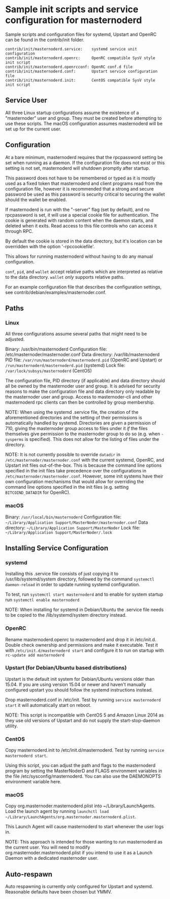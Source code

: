 Sample init scripts and service configuration for masternoderd
==========================================================

Sample scripts and configuration files for systemd, Upstart and OpenRC
can be found in the contrib/init folder.

    contrib/init/masternoderd.service:    systemd service unit configuration
    contrib/init/masternoderd.openrc:     OpenRC compatible SysV style init script
    contrib/init/masternoderd.openrcconf: OpenRC conf.d file
    contrib/init/masternoderd.conf:       Upstart service configuration file
    contrib/init/masternoderd.init:       CentOS compatible SysV style init script

Service User
---------------------------------

All three Linux startup configurations assume the existence of a "masternoder" user
and group.  They must be created before attempting to use these scripts.
The macOS configuration assumes masternoderd will be set up for the current user.

Configuration
---------------------------------

At a bare minimum, masternoderd requires that the rpcpassword setting be set
when running as a daemon.  If the configuration file does not exist or this
setting is not set, masternoderd will shutdown promptly after startup.

This password does not have to be remembered or typed as it is mostly used
as a fixed token that masternoderd and client programs read from the configuration
file, however it is recommended that a strong and secure password be used
as this password is security critical to securing the wallet should the
wallet be enabled.

If masternoderd is run with the "-server" flag (set by default), and no rpcpassword is set,
it will use a special cookie file for authentication. The cookie is generated with random
content when the daemon starts, and deleted when it exits. Read access to this file
controls who can access it through RPC.

By default the cookie is stored in the data directory, but it's location can be overridden
with the option '-rpccookiefile'.

This allows for running masternoderd without having to do any manual configuration.

`conf`, `pid`, and `wallet` accept relative paths which are interpreted as
relative to the data directory. `wallet` *only* supports relative paths.

For an example configuration file that describes the configuration settings,
see contrib/debian/examples/masternoder.conf.

Paths
---------------------------------

### Linux

All three configurations assume several paths that might need to be adjusted.

Binary:              /usr/bin/masternoderd
Configuration file:  /etc/masternoder/masternoder.conf
Data directory:      /var/lib/masternoderd
PID file:            `/var/run/masternoderd/masternoderd.pid` (OpenRC and Upstart) or `/run/masternoderd/masternoderd.pid` (systemd)
Lock file:           `/var/lock/subsys/masternoderd` (CentOS)

The configuration file, PID directory (if applicable) and data directory
should all be owned by the masternoder user and group.  It is advised for security
reasons to make the configuration file and data directory only readable by the
masternoder user and group.  Access to masternoder-cli and other masternoderd rpc clients
can then be controlled by group membership.

NOTE: When using the systemd .service file, the creation of the aforementioned
directories and the setting of their permissions is automatically handled by
systemd. Directories are given a permission of 710, giving the masternoder group
access to files under it _if_ the files themselves give permission to the
masternoder group to do so (e.g. when `-sysperms` is specified). This does not allow
for the listing of files under the directory.

NOTE: It is not currently possible to override `datadir` in
`/etc/masternoder/masternoder.conf` with the current systemd, OpenRC, and Upstart init
files out-of-the-box. This is because the command line options specified in the
init files take precedence over the configurations in
`/etc/masternoder/masternoder.conf`. However, some init systems have their own
configuration mechanisms that would allow for overriding the command line
options specified in the init files (e.g. setting `BITCOIND_DATADIR` for
OpenRC).

### macOS

Binary:              `/usr/local/bin/masternoderd`
Configuration file:  `~/Library/Application Support/MasterNoder/masternoder.conf`
Data directory:      `~/Library/Application Support/MasterNoder`
Lock file:           `~/Library/Application Support/MasterNoder/.lock`

Installing Service Configuration
-----------------------------------

### systemd

Installing this .service file consists of just copying it to
/usr/lib/systemd/system directory, followed by the command
`systemctl daemon-reload` in order to update running systemd configuration.

To test, run `systemctl start masternoderd` and to enable for system startup run
`systemctl enable masternoderd`

NOTE: When installing for systemd in Debian/Ubuntu the .service file needs to be copied to the /lib/systemd/system directory instead.

### OpenRC

Rename masternoderd.openrc to masternoderd and drop it in /etc/init.d.  Double
check ownership and permissions and make it executable.  Test it with
`/etc/init.d/masternoderd start` and configure it to run on startup with
`rc-update add masternoderd`

### Upstart (for Debian/Ubuntu based distributions)

Upstart is the default init system for Debian/Ubuntu versions older than 15.04. If you are using version 15.04 or newer and haven't manually configured upstart you should follow the systemd instructions instead.

Drop masternoderd.conf in /etc/init.  Test by running `service masternoderd start`
it will automatically start on reboot.

NOTE: This script is incompatible with CentOS 5 and Amazon Linux 2014 as they
use old versions of Upstart and do not supply the start-stop-daemon utility.

### CentOS

Copy masternoderd.init to /etc/init.d/masternoderd. Test by running `service masternoderd start`.

Using this script, you can adjust the path and flags to the masternoderd program by
setting the MasterNoderD and FLAGS environment variables in the file
/etc/sysconfig/masternoderd. You can also use the DAEMONOPTS environment variable here.

### macOS

Copy org.masternoder.masternoderd.plist into ~/Library/LaunchAgents. Load the launch agent by
running `launchctl load ~/Library/LaunchAgents/org.masternoder.masternoderd.plist`.

This Launch Agent will cause masternoderd to start whenever the user logs in.

NOTE: This approach is intended for those wanting to run masternoderd as the current user.
You will need to modify org.masternoder.masternoderd.plist if you intend to use it as a
Launch Daemon with a dedicated masternoder user.

Auto-respawn
-----------------------------------

Auto respawning is currently only configured for Upstart and systemd.
Reasonable defaults have been chosen but YMMV.
